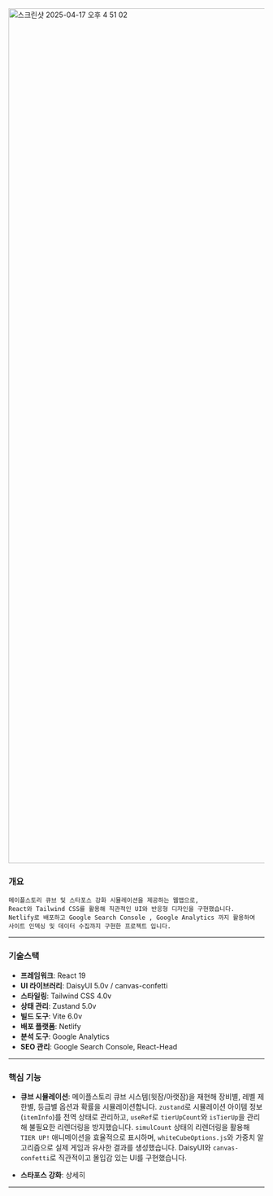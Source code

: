 <img width="1680" alt="스크린샷 2025-04-17 오후 4 51 02" src="https://github.com/user-attachments/assets/cf2751bb-5409-481e-a252-f056b8b15979" />

### **개요** 
```
메이플스토리 큐브 및 스타포스 강화 시뮬레이션을 제공하는 웹앱으로,
React와 Tailwind CSS를 활용해 직관적인 UI와 반응형 디자인을 구현했습니다.
Netlify로 배포하고 Google Search Console , Google Analytics 까지 활용하여
사이트 인덱싱 및 데이터 수집까지 구현한 프로젝트 입니다.
```


---



### **기술스택**
- **프레임워크**: React 19
- **UI 라이브러리**: DaisyUI 5.0v / canvas-confetti
- **스타일링**: Tailwind CSS 4.0v
- **상태 관리**: Zustand 5.0v
- **빌드 도구**: Vite 6.0v
- **배포 플랫폼**: Netlify
- **분석 도구**: Google Analytics
- **SEO 관리**: Google Search Console, React-Head

---
### **핵심 기능**
- **큐브 시뮬레이션**: 메이플스토리 큐브 시스템(윗잠/아랫잠)을 재현해 장비별, 레벨 제한별, 등급별 옵션과 확률을 시뮬레이션합니다. `zustand`로 시뮬레이션 아이템 정보(`itemInfo`)를 전역 상태로 관리하고, `useRef`로 `tierUpCount`와 `isTierUp`을 관리해 불필요한 리렌더링을 방지했습니다. `simulCount` 상태의 리렌더링을 활용해 `TIER UP!` 애니메이션을 효율적으로 표시하며, `whiteCubeOptions.js`와 가중치 알고리즘으로 실제 게임과 유사한 결과를 생성했습니다. DaisyUI와 `canvas-confetti`로 직관적이고 몰입감 있는 UI를 구현했습니다.

- **스타포스 강화**: 상세히


---
